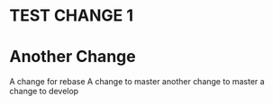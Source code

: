 #
# TEST CHANGE 1
# Another Change

A change for rebase
A change to master
another change to master
a change to develop